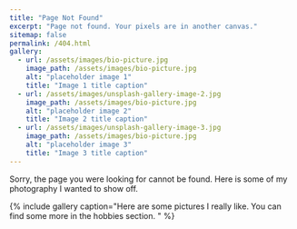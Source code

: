 ```yaml
---
title: "Page Not Found"
excerpt: "Page not found. Your pixels are in another canvas."
sitemap: false
permalink: /404.html
gallery:
  - url: /assets/images/bio-picture.jpg
    image_path: /assets/images/bio-picture.jpg
    alt: "placeholder image 1"
    title: "Image 1 title caption"
  - url: /assets/images/unsplash-gallery-image-2.jpg
    image_path: /assets/images/bio-picture.jpg
    alt: "placeholder image 2"
    title: "Image 2 title caption"
  - url: /assets/images/unsplash-gallery-image-3.jpg
    image_path: /assets/images/bio-picture.jpg
    alt: "placeholder image 3"
    title: "Image 3 title caption"
---
```


Sorry, the page you were looking for cannot be found.  Here is some of my photography I wanted to show off.

{% include gallery caption="Here are some pictures I really like. You can find some more in the hobbies section. " %}

